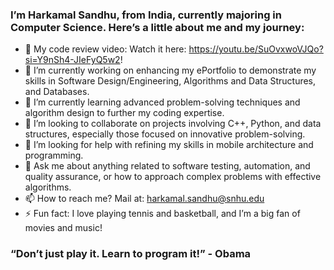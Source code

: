 ### I’m Harkamal Sandhu, from India, currently majoring in Computer Science. Here’s a little about me and my journey:
+ 🎥 My code review video: Watch it here: https://youtu.be/SuOvxwoVJQo?si=Y9nSh4-JIeFyQ5w2!
+ 🔭 I’m currently working on enhancing my ePortfolio to demonstrate my skills in Software Design/Engineering, Algorithms and Data Structures, and Databases.
+ 🌱 I’m currently learning advanced problem-solving techniques and algorithm design to further my coding expertise.
+ 👯 I’m looking to collaborate on projects involving C++, Python, and data structures, especially those focused on innovative problem-solving.
+ 🤔 I’m looking for help with refining my skills in mobile architecture and programming.
+ 💬 Ask me about anything related to software testing, automation, and quality assurance, or how to approach complex problems with effective algorithms.
+ 📫 How to reach me? Mail at: harkamal.sandhu@snhu.edu
+ ⚡ Fun fact: I love playing tennis and basketball, and I’m a big fan of movies and music!

### “Don’t just play it. Learn to program it!” - Obama





